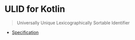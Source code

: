 # ULID for Kotlin
> Universally Unique Lexicographically Sortable Identifier

* [Specification](https://github.com/ulid/spec)
